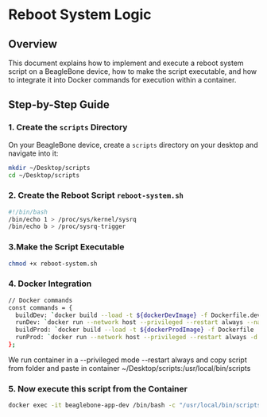 # Reboot System Logic

## Overview

This document explains how to implement and execute a reboot system script on a BeagleBone device, how to make the script executable, and how to integrate it into Docker commands for execution within a container.

## Step-by-Step Guide

### 1. Create the `scripts` Directory

On your BeagleBone device, create a `scripts` directory on your desktop and navigate into it:

```sh
mkdir ~/Desktop/scripts
cd ~/Desktop/scripts
```

### 2. Create the Reboot Script `reboot-system.sh`

```sh
#!/bin/bash
/bin/echo 1 > /proc/sys/kernel/sysrq
/bin/echo b > /proc/sysrq-trigger
```

### 3.Make the Script Executable

```sh
chmod +x reboot-system.sh
```

### 4. Docker Integration

```sh
// Docker commands
const commands = {
  buildDev: `docker build --load -t ${dockerDevImage} -f Dockerfile.dev .`,
  runDev: `docker run --network host --privileged --restart always --name beaglebone-app-dev --device=/dev/ttyS2 --env-file ${dockerDevEnvFile} -v ${dockerDevVolume} -v /:/host-root:ro -v ~/Desktop/scripts:/usr/local/bin/scripts -e HOST_IP=${hostIP} -e PUBLIC_IP=${publicIP} -e BEAGLEBONE_SERIAL_NUMBER=${uniqueIdentifier} ${dockerDevImage}`,
  buildProd: `docker build --load -t ${dockerProdImage} -f Dockerfile .`,
  runProd: `docker run --network host --privileged --restart always -d --name beaglebone-app --device=/dev/ttyS2 --env-file ${dockerProdEnvFile} -v /:/host-root:ro -v ~/Desktop/scripts:/usr/local/bin/scripts -e HOST_IP=${hostIP} -e PUBLIC_IP=${publicIP} -e BEAGLEBONE_SERIAL_NUMBER=${uniqueIdentifier} ${dockerProdImage}`,
};
```

We run container in a --privileged mode --restart always and copy script from folder and paste in container ~/Desktop/scripts:/usr/local/bin/scripts

### 5. Now execute this script from the Container

```sh
docker exec -it beaglebone-app-dev /bin/bash -c "/usr/local/bin/scripts/reboot-system.sh"
```
